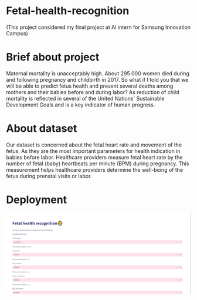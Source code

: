 # Fetal-health-recognition
(This project considered my final project at Ai intern for Samsung Innovation Campus)

# Brief about project
Maternal mortality is unacceptably high. About 295 000 women died during and following pregnancy and childbirth in 2017. 
So what if I told you that we will be able to predict fetus health and prevent several deaths among mothers and their babies before and during labor?
As reduction of child mortality is reflected in several of the United Nations' Sustainable Development Goals and is a key indicator of human progress.

# About dataset
Our dataset is concerned about the fetal heart rate and movement of the fetus. 
As they are the most important parameters for health indication in babies before labor.
Healthcare providers measure fetal heart rate by the number of fetal (baby) heartbeats per minute (BPM) during pregnancy.
This measurement helps healthcare providers determine the well-being of the fetus during prenatal visits or labor.

# Deployment
![Screenshot](https://github.com/rahmaabdelkader2/Fetal-health-recognition/blob/main/Website%20image/Module%201.jpg)
